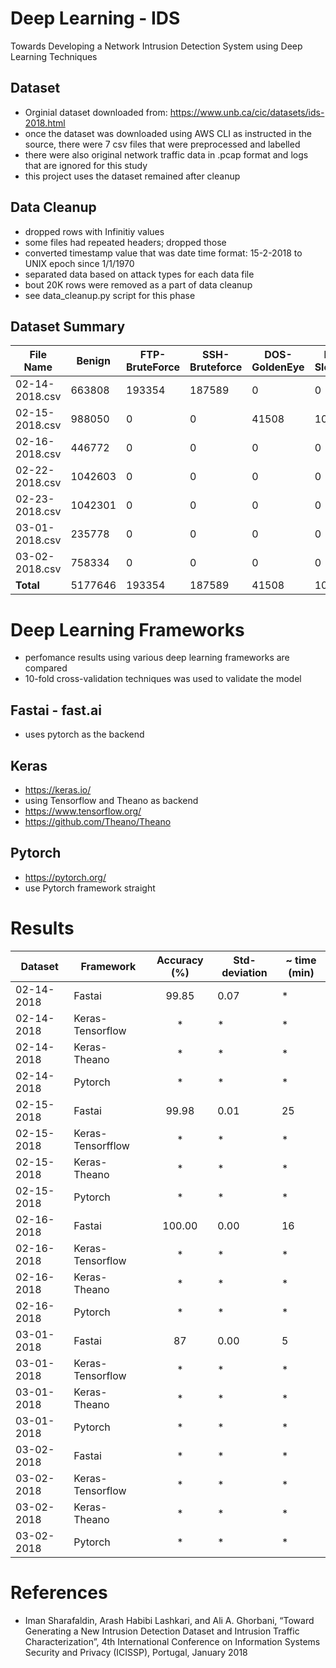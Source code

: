 # Deep Learning - IDS

Towards Developing a Network Intrusion Detection System using Deep Learning Techniques

## Dataset

-   Orginial dataset downloaded from: https://www.unb.ca/cic/datasets/ids-2018.html
-   once the dataset was downloaded using AWS CLI as instructed in the source, there were 7 csv files that were preprocessed and labelled
-   there were also original network traffic data in .pcap format and logs that are ignored for this study
-   this project uses the dataset remained after cleanup

## Data Cleanup

-   dropped rows with Infinitiy values
-   some files had repeated headers; dropped those
-   converted timestamp value that was date time format: 15-2-2018 to UNIX epoch since 1/1/1970
-   separated data based on attack types for each data file
-   bout 20K rows were removed as a part of data cleanup
-   see data_cleanup.py script for this phase

## Dataset Summary

| File Name      | Benign  | FTP-BruteForce | SSH-Bruteforce | DOS-GoldenEye | DoS-Slowloris | DoS-SlowHTTPTest | DoS-Hulk | BruteForce-Web | BruteForce-XSS | SQL-Injection | Infilteration | Bot Attack | Total Attack |
| -------------- | ------- | -------------- | -------------- | ------------- | ------------- | ---------------- | -------- | -------------- | -------------- | ------------- | ------------- | ---------- | ------------ |
| 02-14-2018.csv | 663808  | 193354         | 187589         | 0             | 0             | 0                | 0        | 0              | 0              | 0             | 0             | 0          | 380943       |
| 02-15-2018.csv | 988050  | 0              | 0              | 41508         | 10990         | 0                | 0        | 0              | 0              | 0             | 0             | 0          | 52498        |
| 02-16-2018.csv | 446772  | 0              | 0              | 0             | 0             | 139890           | 461912   | 0              | 0              | 0             | 0             | 0          | 601802       |
| 02-22-2018.csv | 1042603 | 0              | 0              | 0             | 0             | 0                | 0        | 249            | 79             | 34            | 0             | 0          | 362          |
| 02-23-2018.csv | 1042301 | 0              | 0              | 0             | 0             | 0                | 0        | 362            | 151            | 53            | 0             | 0          | 566          |
| 03-01-2018.csv | 235778  | 0              | 0              | 0             | 0             | 0                | 0        | 0              | 0              | 0             | 92403         | 0          | 92403        |
| 03-02-2018.csv | 758334  | 0              | 0              | 0             | 0             | 0                | 0        | 0              | 0              | 0             | 0             | 286191     | 286191       |
| **Total**      | 5177646 | 193354         | 187589         | 41508         | 10990         | 139890           | 461912   | 611            | 230            | 87            | 92403         | 286191     | 1414765      |

# Deep Learning Frameworks

-   perfomance results using various deep learning frameworks are compared
-   10-fold cross-validation techniques was used to validate the model

## Fastai - fast.ai

-   uses pytorch as the backend

## Keras

-   https://keras.io/
-   using Tensorflow and Theano as backend
-   https://www.tensorflow.org/
-   https://github.com/Theano/Theano

## Pytorch

-   https://pytorch.org/
-   use Pytorch framework straight

# Results

| Dataset    | Framework         | Accuracy (%) | Std-deviation | ~ time (min) |
| ---------- | ----------------- | :----------: | ------------- | ------------ |
| 02-14-2018 | Fastai            |    99.85     | 0.07          | \*           |
| 02-14-2018 | Keras-Tensorflow  |      \*      | \*            | \*           |
| 02-14-2018 | Keras-Theano      |      \*      | \*            | \*           |
| 02-14-2018 | Pytorch           |      \*      | \*            | \*           |
| 02-15-2018 | Fastai            |    99.98     | 0.01          | 25           |
| 02-15-2018 | Keras-Tensorfflow |      \*      | \*            | \*           |
| 02-15-2018 | Keras-Theano      |      \*      | \*            | \*           |
| 02-15-2018 | Pytorch           |      \*      | \*            | \*           |
| 02-16-2018 | Fastai            |    100.00    | 0.00          | 16           |
| 02-16-2018 | Keras-Tensorflow  |      \*      | \*            | \*           |
| 02-16-2018 | Keras-Theano      |      \*      | \*            | \*           |
| 02-16-2018 | Pytorch           |      \*      | \*            | \*           |
| 03-01-2018 | Fastai            |      87      | 0.00          | 5            |
| 03-01-2018 | Keras-Tensorflow  |      \*      | \*            | \*           |
| 03-01-2018 | Keras-Theano      |      \*      | \*            | \*           |
| 03-01-2018 | Pytorch           |      \*      | \*            | \*           |
| 03-02-2018 | Fastai            |      \*      | \*            | \*           |
| 03-02-2018 | Keras-Tensorflow  |      \*      | \*            | \*           |
| 03-02-2018 | Keras-Theano      |      \*      | \*            | \*           |
| 03-02-2018 | Pytorch           |      \*      | \*            | \*           |

# References

-   Iman Sharafaldin, Arash Habibi Lashkari, and Ali A. Ghorbani, “Toward Generating a New Intrusion Detection Dataset and Intrusion Traffic Characterization”, 4th International Conference on Information Systems Security and Privacy (ICISSP), Portugal, January 2018
